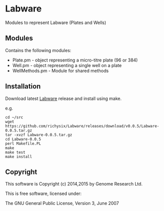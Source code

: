 # Labware

Modules to represent Labware (Plates and Wells)

## Modules

Contains the following modules:

*   Plate.pm - object representing a micro-titre plate (96 or 384)
*   Well.pm - object representing a single well on a plate
*   WellMethods.pm - Module for shared methods

## Installation

Download latest [Labware](https://github.com/richysix/Labware/releases) release and
install using make.

e.g.  

    cd ~/src
    wget https://github.com/richysix/Labware/releases/download/v0.0.5/Labware-0.0.5.tar.gz
    tar -xvzf Labware-0.0.5.tar.gz
    cd Labware-0.0.5
    perl Makefile.PL
    make
    make test
    make install

## Copyright

This software is Copyright (c) 2014,2015 by Genome Research Ltd.

This is free software, licensed under:

The GNU General Public License, Version 3, June 2007
